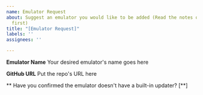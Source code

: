```yaml
---
name: Emulator Request
about: Suggest an emulator you would like to be added (Read the notes on the readme.md
  first)
title: "[Emulator Request]"
labels: ''
assignees: ''

---
```


**Emulator Name**
Your desired emulator's name goes here

**GitHub URL**
Put the repo's URL here

** Have you confirmed the emulator doesn't have a built-in updater?
[**]
